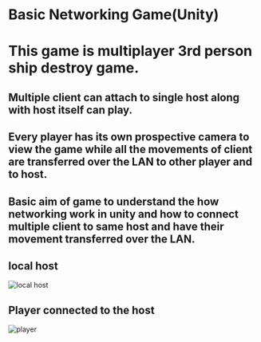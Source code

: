 # Basic Networking Game(Unity)

# This game is multiplayer 3rd person ship destroy game. 

## Multiple client can attach to single host along with host itself can play.

## Every player has its own prospective camera to view the game while all the movements of client are transferred over the LAN to other player and to host.

## Basic aim of game to understand the how networking work in unity and how to connect multiple client to same host and have their movement transferred over the LAN.

## local host
![local host](https://user-images.githubusercontent.com/25602737/39614237-f4e7208e-4f8b-11e8-8f51-44bf2f44a158.png)

## Player connected to the host 
![player](https://user-images.githubusercontent.com/25602737/39614216-d817afa0-4f8b-11e8-8de9-b6e0b3e0a831.png)

